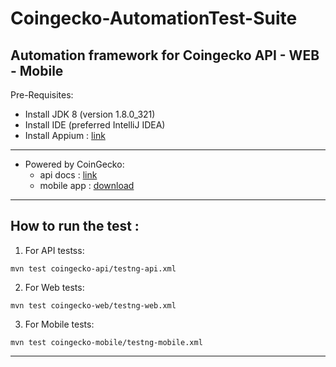 # Coingecko-AutomationTest-Suite

Automation framework for Coingecko API - WEB - Mobile
---
Pre-Requisites:

- Install JDK 8 (version 1.8.0_321)
- Install IDE (preferred IntelliJ IDEA)
- Install
  Appium : [link](https://support.smartbear.com/testcomplete/docs/app-testing/mobile/device-cloud/configure-appium/index.html)

---

- Powered by CoinGecko:
    - api docs : [link](https://www.coingecko.com/en/api/documentation)
    - mobile app : [download](https://www.coingecko.com/en/mobile)

---
How to run the test :
---------------------

1. For API testss:

```
mvn test coingecko-api/testng-api.xml
```

2. For Web tests:

```
mvn test coingecko-web/testng-web.xml
```

3. For Mobile tests:

```
mvn test coingecko-mobile/testng-mobile.xml
```

---
